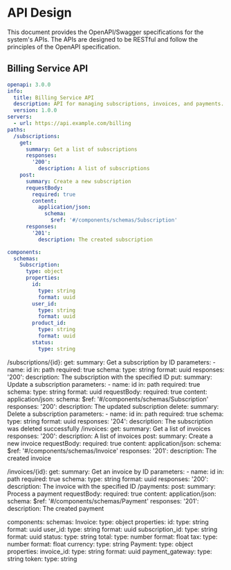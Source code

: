 # API Design

This document provides the OpenAPI/Swagger specifications for the system's APIs. The APIs are designed to be RESTful and follow the principles of the OpenAPI specification.

## Billing Service API

```yaml
openapi: 3.0.0
info:
  title: Billing Service API
  description: API for managing subscriptions, invoices, and payments.
  version: 1.0.0
servers:
  - url: https://api.example.com/billing
paths:
  /subscriptions:
    get:
      summary: Get a list of subscriptions
      responses:
        '200':
          description: A list of subscriptions
    post:
      summary: Create a new subscription
      requestBody:
        required: true
        content:
          application/json:
            schema:
              $ref: '#/components/schemas/Subscription'
      responses:
        '201':
          description: The created subscription

components:
  schemas:
    Subscription:
      type: object
      properties:
        id:
          type: string
          format: uuid
        user_id:
          type: string
          format: uuid
        product_id:
          type: string
          format: uuid
        status:
          type: string
```

  /subscriptions/{id}:
    get:
      summary: Get a subscription by ID
      parameters:
        - name: id
          in: path
          required: true
          schema:
            type: string
            format: uuid
      responses:
        '200':
          description: The subscription with the specified ID
    put:
      summary: Update a subscription
      parameters:
        - name: id
          in: path
          required: true
          schema:
            type: string
            format: uuid
      requestBody:
        required: true
        content:
          application/json:
            schema:
              $ref: '#/components/schemas/Subscription'
      responses:
        '200':
          description: The updated subscription
    delete:
      summary: Delete a subscription
      parameters:
        - name: id
          in: path
          required: true
          schema:
            type: string
            format: uuid
      responses:
        '204':
          description: The subscription was deleted successfully
  /invoices:
    get:
      summary: Get a list of invoices
      responses:
        '200':
          description: A list of invoices
    post:
      summary: Create a new invoice
      requestBody:
        required: true
        content:
          application/json:
            schema:
              $ref: '#/components/schemas/Invoice'
      responses:
        '201':
          description: The created invoice


  /invoices/{id}:
    get:
      summary: Get an invoice by ID
      parameters:
        - name: id
          in: path
          required: true
          schema:
            type: string
            format: uuid
      responses:
        '200':
          description: The invoice with the specified ID
  /payments:
    post:
      summary: Process a payment
      requestBody:
        required: true
        content:
          application/json:
            schema:
              $ref: '#/components/schemas/Payment'
      responses:
        '201':
          description: The created payment

components:
  schemas:
    Invoice:
      type: object
      properties:
        id:
          type: string
          format: uuid
        user_id:
          type: string
          format: uuid
        subscription_id:
          type: string
          format: uuid
        status:
          type: string
        total:
          type: number
          format: float
        tax:
          type: number
          format: float
        currency:
          type: string
    Payment:
      type: object
      properties:
        invoice_id:
          type: string
          format: uuid
        payment_gateway:
          type: string
        token:
          type: string
